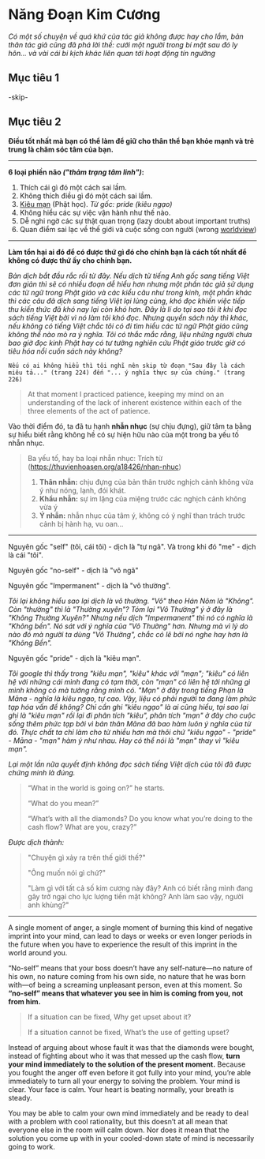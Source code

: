 # Năng Đoạn Kim Cương

*Có một số chuyện về quá khứ của tác giả không được hay cho lắm, bản thân tác giả cũng đã phá lời thề: cưới một người trong bí mật sau đó ly hôn... và vài cái bi kịch khác liên quan tới hoạt động tín ngưỡng*

## Mục tiêu 1
-skip-

## Mục tiêu 2

**Điều tốt nhất mà bạn có thể làm để giữ cho thân thể bạn khỏe mạnh và trẻ trung là chăm sóc tâm của bạn.**

---
**6 loại phiền não *("thảm trạng tâm linh")*:**

1. Thích cái gì đó một cách sai lầm.
2. Không thích điều gì đó một cách sai lầm.
3. [Kiêu mạn](https://thuvienhoasen.org/a7001/chuong-4-kieu-man-la-gi) (Phật học). *Từ gốc: pride (kiêu ngạo)* 
4. Không hiểu các sự việc vận hành như thế nào.
5. Dễ nghi ngờ các sự thật quan trọng (lazy doubt about important truths)
6. Quan điểm sai lạc về thế giới và cuộc sống con người (wrong [worldview](http://definr.com/world%20view))
---
**Làm tổn hại ai đó để có được thứ gì đó cho chính bạn là cách tốt nhất để không có được thứ ấy cho chính bạn.**

*Bản dịch bắt đầu rắc rối từ đây. Nếu dịch từ tiếng Anh gốc sang tiếng Việt đơn giản thì sẽ có nhiều đoạn dễ hiểu hơn nhưng một phần tác giả sử dụng các từ ngữ trong Phật giáo và các kiểu câu như trong kinh, một phần khác thì các câu đã dịch sang tiếng Việt lại lủng củng, khó đọc khiến việc tiếp thu kiến thức đã khó nay lại còn khó hơn. Đây là lí do tại sao tôi ít khi đọc sách tiếng Việt bởi vì nó làm tôi khó đọc. Nhưng quyển sách này thì khác, nếu không có tiếng Việt chắc tôi có đi tìm hiểu các từ ngữ Phật giáo cũng không thể nào mò ra ý nghĩa. Tôi có thắc mắc rằng, liệu những người chưa bao giờ đọc kinh Phật hay có tư tưởng nghiên cứu Phật giáo trước giờ có tiêu hóa nổi cuốn sách này không?*

`Nếu có ai không hiểu thì tôi nghĩ nên skip từ đoạn "Sau đây là cách miêu tả..." (trang 224) đến "... ý nghĩa thực sự của chúng." (trang 226)`

> At that moment I practiced patience, keeping my mind on an understanding of the lack of inherent existence within each of the three elements of the act of patience.

Vào thời điểm đó, ta đã tu hạnh **nhẫn nhục** (sự chịu đựng), giữ tâm ta bằng sự hiểu biết rằng không hề có sự hiện hữu nào của một trong ba yếu tố nhẫn nhục.

> Ba yếu tố, hay ba loại nhẫn nhục: Trích từ (https://thuvienhoasen.org/a18426/nhan-nhuc)
> 1. **Thân nhẫn:** chịu đựng của bản thân trước nghịch cảnh không vừa ý như nóng, lạnh, đói khát.
> 2. **Khẩu nhẫn:** sự im lặng của miệng trước các nghịch cảnh không vừa ý
> 3. **Ý nhẫn:** nhẫn nhục của tâm ý, không có ý nghĩ than trách trước cảnh bị hành hạ, vu oan...
---

Nguyên gốc "self" (tôi, cái tôi) - dịch là "tự ngã". Và trong khi đó "me" - dịch là cái "tôi".

Nguyên gốc "no-self" - dịch là "vô ngã"

Nguyên gốc "Impermanent" - dịch là "vô thường". 

*Tôi lại không hiểu sao lại dịch là vô thường. "Vô" theo Hán Nôm là "Không". Còn "thường" thì là "Thường xuyên"? Tóm lại "Vô Thường" ý ở đây là "Không Thường Xuyên?" Nhưng nếu dịch "Impermanent" thì nó có nghĩa là "Không bền". Nó sát với ý nghĩa của "Vô Thường" hơn. Nhưng mà vì lý do nào đó mà người ta dùng "Vô Thường", chắc có lẽ bởi nó nghe hay hơn là "Không Bền".*

Nguyên gốc "pride" - dịch là "kiêu mạn".

*Tôi google thì thấy trong "kiêu mạn", "kiêu" khác với "mạn"; "kiêu" có liên hệ với những cái mình đang có tạm thời, còn "mạn" có liên hệ tới những gì mình không có mà tưởng rằng mình có. "Mạn" ở đây trong tiếng Phạn là Māna - nghĩa là kiêu ngạo, tự cao. Vậy, liệu có phải người ta đang làm phức tạp hóa vấn đề không? Chỉ cần ghi "kiêu ngạo" là ai cũng hiểu, tại sao lại ghi là "kiêu mạn" rồi lại đi phân tích "kiêu", phân tích "mạn" ở đây cho cuộc sống thêm phức tạp bởi vì bản thân Māna đã bao hàm luôn ý nghĩa của từ đó. Thực chất ta chỉ làm cho từ nhiều hơn mà thôi chứ "kiêu ngạo" - "pride" - Māna - "mạn" hàm ý như nhau. Hay có thể nói là "mạn" thay vì "kiêu mạn".*

*Lại một lần nữa quyết định không đọc sách tiếng Việt dịch của tôi đã được chứng minh là đúng.*

> “What in the world is going on?” he starts.
>
> “What do you mean?”
>
> “What’s with all the diamonds? Do you know what you’re doing to the cash flow? What are you, crazy?”

*Được dịch thành:*

>"Chuyện gì xảy ra trên thế giới thế?"
>
> "Ông muốn nói gì chứ?"
>
> "Làm gì với tất cả số kim cương này đây? Anh có biết rằng mình đang gây trở ngại cho lực lượng tiền mặt không? Anh làm sao vậy, người anh khùng?"
---

A single moment of anger, a single moment of burning this kind of negative imprint into your mind, can lead to days or weeks or even longer periods in the future when you have to experience the result of this imprint in the world around you.

“No-self” means that your boss doesn’t have any self-nature—no nature of his own, no nature coming from his own side, no nature that he was born with—of being a screaming unpleasant person, even at this moment. So **“no-self” means that whatever you see in him is coming from you, not from him.**

> If a situation can be fixed, Why get upset about it?
> 
> If a situation cannot be fixed, What’s the use of getting upset?

Instead of arguing about whose fault it was that the diamonds were bought, instead of fighting about who it was that messed up the cash flow, **turn your mind immediately to the solution of the present moment.** Because you fought the anger off even before it got fully into your mind, you’re able immediately to turn all your energy to solving the problem. Your mind is clear. Your face is calm. Your heart is beating normally, your breath is steady.

You may be able to calm your own mind immediately and be ready to deal with a problem with cool rationality, but this doesn’t at all mean that everyone else in the room will calm down. Nor does it mean that the solution you come up with in your cooled-down state of mind is necessarily going to work.
